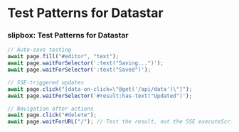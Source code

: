 # Test Patterns for Datastar

<!-- Source: slipbox@68468a7de53c CLAUDE.md -->
### slipbox: Test Patterns for Datastar

```typescript
// Auto-save testing
await page.fill("#editor", "text");
await page.waitForSelector(':text("Saving...")');
await page.waitForSelector(':text("Saved")');

// SSE-triggered updates
await page.click("[data-on-click=\"@get('/api/data')\"]");
await page.waitForSelector('#result:has-text("Updated")');

// Navigation after actions
await page.click("#delete");
await page.waitForURL("/"); // Test the result, not the SSE executeScript
```

